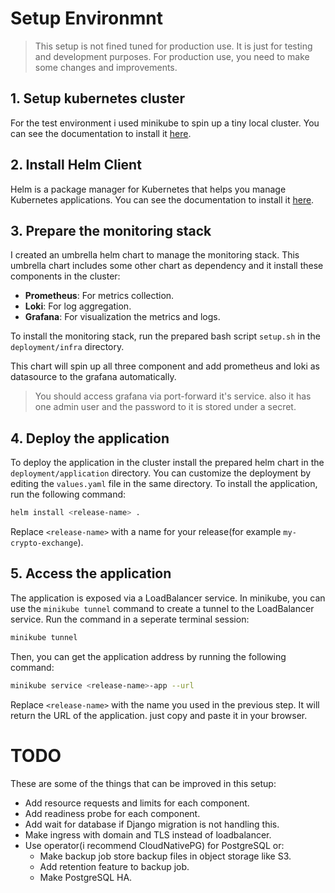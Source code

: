 # Setup Environmnt
> This setup is not fined tuned for production use. It is just for testing and development purposes.
> For production use, you need to make some changes and improvements.

## 1. Setup kubernetes cluster
For the test environment i used minikube to spin up a tiny local cluster.
You can see the documentation to install it [here](https://minikube.sigs.k8s.io/docs/start/).

## 2. Install Helm Client
Helm is a package manager for Kubernetes that helps you manage Kubernetes applications.
You can see the documentation to install it [here](https://helm.sh/docs/intro/install/).

## 3. Prepare the monitoring stack
I created an umbrella helm chart to manage the monitoring stack.
This umbrella chart includes some other chart as dependency and it install these components in the cluster:
- **Prometheus**: For metrics collection.
- **Loki**: For log aggregation.
- **Grafana**: For visualization the metrics and logs.

To install the monitoring stack, run the prepared bash script `setup.sh` in the `deployment/infra` directory.

This chart will spin up all three component and add prometheus and loki as datasource to the grafana
automatically.

> You should access grafana via port-forward it's service. also it has one admin user and the password to it is stored under a secret.

## 4. Deploy the application
To deploy the application in the cluster install the prepared helm chart in the `deployment/application` directory.
You can customize the deployment by editing the `values.yaml` file in the same directory.
To install the application, run the following command:
```bash
helm install <release-name> .
```
Replace `<release-name>` with a name for your release(for example `my-crypto-exchange`).

## 5. Access the application
The application is exposed via a LoadBalancer service.
In minikube, you can use the `minikube tunnel` command to create a tunnel to the LoadBalancer service.
Run the command in a seperate terminal session:
```bash
minikube tunnel
```
Then, you can get the application address by running the following command:
```bash
minikube service <release-name>-app --url
```
Replace `<release-name>` with the name you used in the previous step.
It will return the URL of the application. just copy and paste it in your browser.

# TODO
These are some of the things that can be improved in this setup:
 - Add resource requests and limits for each component.
 - Add readiness probe for each component.
 - Add wait for database if Django migration is not handling this.
 - Make ingress with domain and TLS instead of loadbalancer.
 - Use operator(i recommend CloudNativePG) for PostgreSQL or:
   - Make backup job store backup files in object storage like S3.
   - Add retention feature to backup job.
   - Make PostgreSQL HA.